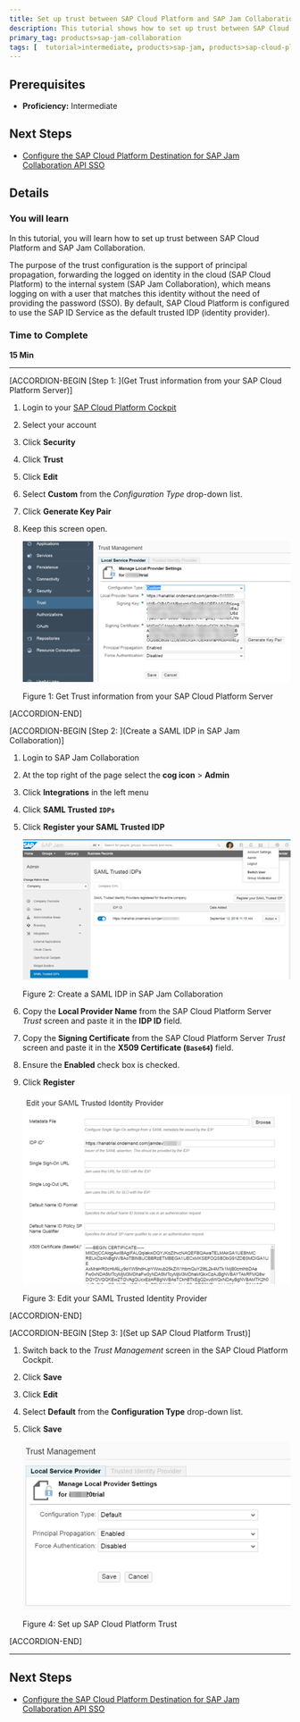 ```yaml
---
title: Set up trust between SAP Cloud Platform and SAP Jam Collaboration
description: This tutorial shows how to set up trust between SAP Cloud Platform and SAP Jam Collaboration.
primary_tag: products>sap-jam-collaboration
tags: [  tutorial>intermediate, products>sap-jam, products>sap-cloud-platform, topic>cloud ]
---
```


## Prerequisites  
 - **Proficiency:** Intermediate

## Next Steps
- [Configure the SAP Cloud Platform Destination for SAP Jam Collaboration API SSO](https://www.sap.com/developer/tutorials/jam-cloud-api-sso-configure.html)

## Details
### You will learn  
In this tutorial, you will learn how to set up trust between SAP Cloud Platform and SAP Jam Collaboration.

The purpose of the trust configuration is the support of principal propagation, forwarding the logged on identity in the cloud (SAP Cloud Platform) to the internal system (SAP Jam Collaboration), which means logging on with a user that matches this identity without the need of providing the password (SSO). By default, SAP Cloud Platform is configured to use the SAP ID Service as the default trusted IDP (identity provider).

### Time to Complete
**15 Min**

---

[ACCORDION-BEGIN [Step 1: ](Get Trust information from your SAP Cloud Platform Server)]

1.  Login to your [SAP Cloud Platform Cockpit](https://account.hanatrial.ondemand.com)
2.  Select your account
3.  Click **Security**
4.  Click **Trust**
5.  Click **Edit**
6.  Select **Custom** from the _Configuration Type_ drop-down list.
7.  Click **Generate Key Pair**
8.  Keep this screen open.

    ![Trust Management page](loio4126a23b46bb41dc87a7e57f67eb00eb_HiRes.png)

    Figure 1: Get Trust information from your SAP Cloud Platform Server


[ACCORDION-END]

[ACCORDION-BEGIN [Step 2: ](Create a SAML IDP in SAP Jam Collaboration)]

1.  Login to SAP Jam Collaboration
2.  At the top right of the page select the **cog icon** \> **Admin**
3.  Click **Integrations** in the left menu
4.  Click **SAML Trusted `IDPs`**
5.  Click **Register your SAML Trusted IDP**

    ![SAML Trusted IDPs page](loioefa9011fa7d14f31a805baf8c107fe66_HiRes.png)

    Figure 2: Create a SAML IDP in SAP Jam Collaboration
6.  Copy the **Local Provider Name** from the SAP Cloud Platform Server _Trust_ screen and paste it in the **IDP ID** field.
7.  Copy the **Signing Certificate** from the SAP Cloud Platform Server _Trust_ screen and paste it in the **X509 Certificate (`Base64`)** field.
8.  Ensure the **Enabled** check box is checked.
9.  Click **Register**

    ![Edit your SAML Trusted Identity Provider page](loio68dab405f40c4ffd831fb0521d4bc055_HiRes.png)

    Figure 3: Edit your SAML Trusted Identity Provider


[ACCORDION-END]

[ACCORDION-BEGIN [Step 3: ](Set up SAP Cloud Platform Trust)]

1.  Switch back to the _Trust Management_ screen in the SAP Cloud Platform Cockpit.
2.  Click **Save**
3.  Click **Edit**
4.  Select **Default** from the **Configuration Type** drop-down list.
5.  Click **Save**

    ![Trust Managment page](loio4b9d1aa2c431416badb2913b7641ecb7_HiRes.png)

    Figure 4: Set up SAP Cloud Platform Trust


[ACCORDION-END]

---

## Next Steps
- [Configure the SAP Cloud Platform Destination for SAP Jam Collaboration API SSO](https://www.sap.com/developer/tutorials/jam-cloud-api-sso-configure.html)
